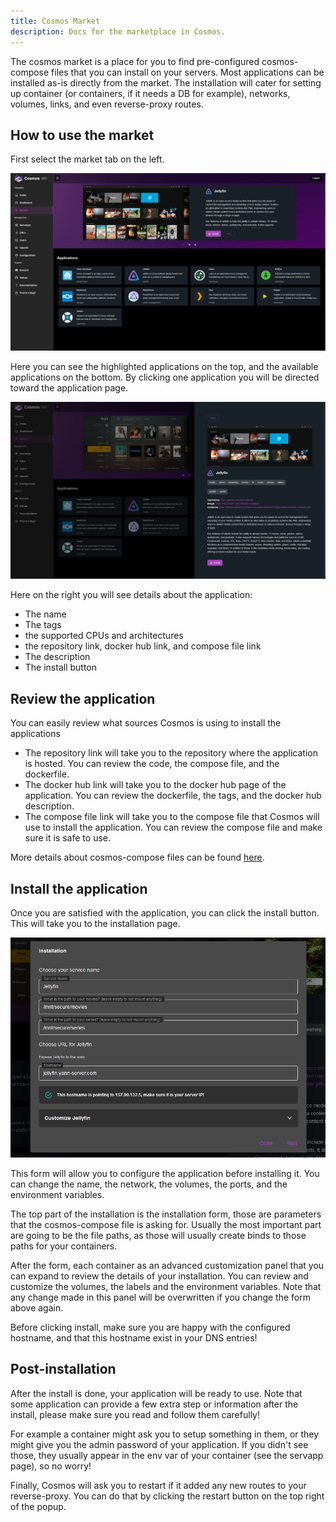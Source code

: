 ```yaml
---
title: Cosmos Market
description: Docs for the marketplace in Cosmos.
---
```


The cosmos market is a place for you to find pre-configured cosmos-compose files that you can install on your servers. Most applications can be installed as-is directly from the market. The installation will cater for setting up container (or containers, if it needs a DB for example), networks, volumes, links, and even reverse-proxy routes.

## How to use the market

First select the market tab on the left.

![Market Tab](../../../assets/market_1.png)

Here you can see the highlighted applications on the top, and the available applications on the bottom. By clicking one application you will be directed toward the application page.

![Market App](../../../assets/market_2.png)

Here on the right you will see details about the application: 

* The name
* The tags
* the supported CPUs and architectures
* the repository link, docker hub link, and compose file link
* The description
* The install button

## Review the application

You can easily review what sources Cosmos is using to install the applications

* The repository link will take you to the repository where the application is hosted. You can review the code, the compose file, and the dockerfile.
* The docker hub link will take you to the docker hub page of the application. You can review the dockerfile, the tags, and the docker hub description.
* The compose file link will take you to the compose file that Cosmos will use to install the application. You can review the compose file and make sure it is safe to use.

More details about cosmos-compose files can be found [here](../../guides/cosmos-compose).

## Install the application

Once you are satisfied with the application, you can click the install button. This will take you to the installation page.

![Market Install](../../../assets/market_3.png)

This form will allow you to configure the application before installing it. You can change the name, the network, the volumes, the ports, and the environment variables.

The top part of the installation is the installation form, those are parameters that the cosmos-compose file is asking for. Usually the most important part are going to be the file paths, as those will usually create binds to those paths for your containers.

After the form, each container as an advanced customization panel that you can expand to review the details of your installation. You can review and customize the volumes, the labels and the environment variables. Note that any change made in this panel will be overwritten if you change the form above again.

Before clicking install, make sure you are happy with the configured hostname, and that this hostname exist in your DNS entries!

## Post-installation

After the install is done, your application will be ready to use. Note that some application can provide a few extra step or information after the install, please make sure you read and follow them carefully!

For example a container might ask you to setup something in them, or they might give you the admin password of your application. If you didn't see those, they usually appear in the env var of your container (see the servapp page), so no worry!

Finally, Cosmos will ask you to restart if it added any new routes to your reverse-proxy. You can do that by clicking the restart button on the top right of the popup.